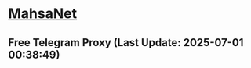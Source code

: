 
# [MahsaNet](https://t.me/mahsa_net)
## Free Telegram Proxy (Last Update: 2025-07-01 00:38:49)

    